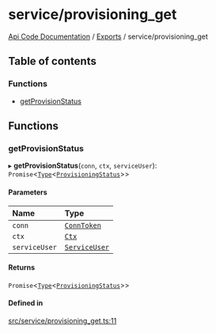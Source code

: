 # service/provisioning\_get
 
[Api Code Documentation](../README.md) / [Exports](../modules.md) / service/provisioning\_get

## Table of contents

### Functions

- [getProvisionStatus](service_provisioning_get.md#getprovisionstatus)

## Functions

### getProvisionStatus

▸ **getProvisionStatus**(`conn`, `ctx`, `serviceUser`): `Promise`<[`Type`](result.md#type)<[`ProvisioningStatus`](../interfaces/service_domain_system_information_system_information.ProvisioningStatus.md)\>\>

#### Parameters

| Name | Type |
| :------ | :------ |
| `conn` | [`ConnToken`](service_conn.md#conntoken) |
| `ctx` | [`Ctx`](../interfaces/lib_ctx.Ctx.md) |
| `serviceUser` | [`ServiceUser`](../interfaces/service_domain_organization_service_user.ServiceUser.md) |

#### Returns

`Promise`<[`Type`](result.md#type)<[`ProvisioningStatus`](../interfaces/service_domain_system_information_system_information.ProvisioningStatus.md)\>\>

#### Defined in

[src/service/provisioning_get.ts:11](https://github.com/openkfw/TruBudget/blob/aca360d/api/src/service/provisioning_get.ts#L11)

